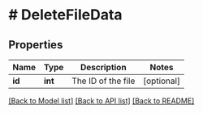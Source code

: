 # # DeleteFileData

## Properties

Name | Type | Description | Notes
------------ | ------------- | ------------- | -------------
**id** | **int** | The ID of the file | [optional]

[[Back to Model list]](../README.md#documentation-for-models) [[Back to API list]](../README.md#documentation-for-api-endpoints) [[Back to README]](../README.md)
